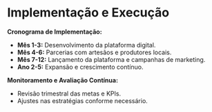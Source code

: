 
# Implementação e Execução

**Cronograma de Implementação:**
- **Mês 1-3:** Desenvolvimento da plataforma digital.
- **Mês 4-6:** Parcerias com artesãos e produtores locais.
- **Mês 7-12:** Lançamento da plataforma e campanhas de marketing.
- **Ano 2-5:** Expansão e crescimento contínuo.

**Monitoramento e Avaliação Contínua:**
- Revisão trimestral das metas e KPIs.
- Ajustes nas estratégias conforme necessário.
